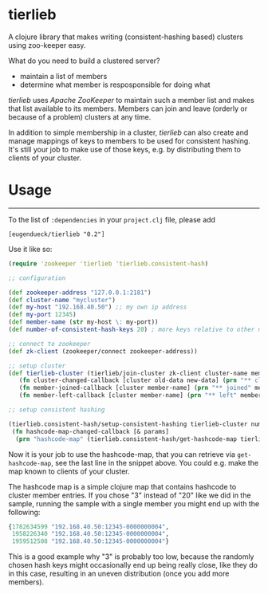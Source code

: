 tierlieb
========

A clojure library that makes writing (consistent-hashing based) clusters using zoo-keeper easy.

What do you need to build a clustered server?

* maintain a list of members
* determine what member is resposponsible for doing what

*tierlieb* uses *Apache ZooKeeper* to maintain such a member list and makes that list available to its members. Members can join and leave (orderly or because of a problem) clusters at any time.

In addition to simple membership in a cluster, *tierlieb* can also create and manage mappings of keys to members to be used for consistent hashing. It's still your job to make use of those keys, e.g. by distributing them to clients of your cluster.

# Usage #
---------

To the list of `:dependencies` in your `project.clj` file, please add

```
[eugendueck/tierlieb "0.2"]
```

Use it like so:

```clojure
(require 'zookeeper 'tierlieb 'tierlieb.consistent-hash)

;; configuration

(def zookeeper-address "127.0.0.1:2181")
(def cluster-name "mycluster")
(def my-host "192.168.40.50") ;; my own ip address
(def my-port 12345)
(def member-name (str my-host \: my-port))
(def number-of-consistent-hash-keys 20) ; more keys relative to other members means bigger piece of the hash pie

;; connect to zookeeper
(def zk-client (zookeeper/connect zookeeper-address))

;; setup cluster
(def tierlieb-cluster (tierlieb/join-cluster zk-client cluster-name member-name
   (fn cluster-changed-callback [cluster old-data new-data] (prn "** cluster changed"))
   (fn member-joined-callback [cluster member-name] (prn "** joined" member-name))
   (fn member-left-callback [cluster member-name] (prn "** left" member-name))))

;; setup consistent hashing

(tierlieb.consistent-hash/setup-consistent-hashing tierlieb-cluster number-of-consistent-hash-keys
 (fn hashcode-map-changed-callback [& params]
  (prn "hashcode-map" (tierlieb.consistent-hash/get-hashcode-map tierlieb-cluster))))
```

Now it is your job to use the hashcode-map, that you can retrieve via `get-hashcode-map`, see the last line in the snippet above. You could e.g. make the map known to clients of your cluster.

The hashcode map is a simple clojure map that contains hashcode to cluster member entries. If you chose "3" instead of "20" like we did in the sample, running the sample with a single member you might end up with the following:

```clojure
{1782634599 "192.168.40.50:12345-0000000004",
 1958226340 "192.168.40.50:12345-0000000004",
 1959512508 "192.168.40.50:12345-0000000004"}
```

This is a good example why "3" is probably too low, because the randomly chosen hash keys might occasionally end up being really close, like they do in this case, resulting in an uneven distribution (once you add more members).
